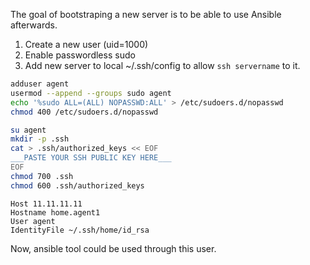 The goal of bootstraping a new server is to be able to use Ansible afterwards.

1. Create a new user (uid=1000)
2. Enable passwordless sudo
3. Add new server to local ~/.ssh/config to allow `ssh servername` to it.

```bash
adduser agent
usermod --append --groups sudo agent
echo '%sudo ALL=(ALL) NOPASSWD:ALL' > /etc/sudoers.d/nopasswd
chmod 400 /etc/sudoers.d/nopasswd

su agent
mkdir -p .ssh
cat > .ssh/authorized_keys << EOF
___PASTE YOUR SSH PUBLIC KEY HERE___
EOF
chmod 700 .ssh
chmod 600 .ssh/authorized_keys 
```

```ssh
Host 11.11.11.11
Hostname home.agent1
User agent
IdentityFile ~/.ssh/home/id_rsa
```

Now, ansible tool could be used through this user.
